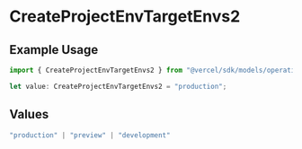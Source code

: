 # CreateProjectEnvTargetEnvs2

## Example Usage

```typescript
import { CreateProjectEnvTargetEnvs2 } from "@vercel/sdk/models/operations/createprojectenv.js";

let value: CreateProjectEnvTargetEnvs2 = "production";
```

## Values

```typescript
"production" | "preview" | "development"
```